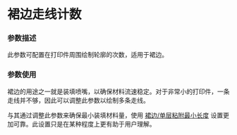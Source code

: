 裙边走线计数
====
### **参数描述**
此参数可配置在打印件周围绘制轮廓的次数，适用于裙边。
<!-- 理解有误，不是“裙边在打印件周围绘制轮廓”，请修改。-->
### **参数使用**
裙边的用途之一就是装填喷嘴，以确保材料流速稳定。对于非常小的打印件，一条走线并不够，因此可以调整此参数以绘制多条走线。

与其通过调整此参数来确保最小装填材料量，使用 [裙边/单层粘附最小长度](skirt_brim_minimal_length.md) 设置更加可靠。此设置只是在某种程度上更有助于用户理解。
<!-- 根据术语表，brim 需译为 单层粘附，请全局修改。-->



